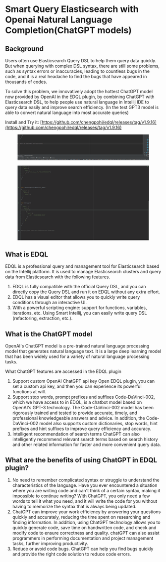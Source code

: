 # Smart Query Elasticsearch with Openai Natural Language Completion(ChatGPT models)

## Background

Users often use Elasticsearch Query DSL to help them query data quickly. But when querying with complex DSL syntax, there are still some problems, such as syntax errors or inaccuracies, leading to countless bugs in the code, and it is a real headache to find the bugs that have appeared in thousands of codes.

To solve this problem, we innovatively adopt the hottest ChatGPT model now provided by OpenAI in the EDQL plugin, by combining ChatGPT with Elasticsearch DSL, to help people use natural language in Intellij IDE to query data easily and improve search efficiency. (In the test GPT3 model is able to convert natural language into most accurate queries)

Install and Try it: [https://github.com/chengpohi/edql/releases/tag/v1.9.16](https://github.com/chengpohi/edql/releases/tag/v1.9.16)

<figure><img src="/.gitbook/assets/openai-query.gif" alt=""><figcaption></figcaption></figure>

<figure><img src="/.gitbook/assets/openai-settings.gif" alt=""><figcaption></figcaption></figure>

## What is EDQL

EDQL is a professional query and management tool for Elasticsearch based on the Intellij platform. It is used to manage Elasticsearch clusters and query data from Elasticsearch with the following features.

1. EDQL is fully compatible with the official Query DSL, and you can directly copy the Query DSL and run it on EDQL without any extra effort.
2. EDQL has a visual editor that allows you to quickly write query conditions through an interactive UI.
3. With a powerful scripting engine: support for functions, variables, iterations, etc. Using Smart Intellij, you can easily write query DSL (refactoring, extraction, etc.).

## What is the ChatGPT model&#x20;

OpenAI's ChatGPT model is a pre-trained natural language processing model that generates natural language text. It is a large deep learning model that has been widely used for a variety of natural language processing tasks.

What ChatGPT features are accessed in the EDQL plugin

1. Support custom OpenAI ChatGPT api key Open EDQL plugin, you can set a custom api key, and then you can experience its powerful functions at will.
2. Support stop words, prompt prefixes and suffixes Code-DaVinci-002, which we have access to in EDQL, is a chatbot model based on OpenAI's GPT-3 technology. The Code-DaVinci-002 model has been rigorously trained and tested to provide accurate, timely, and professional knowledgeable answers and advice. In addition, the Code-DaVinci-002 model also supports custom dictionaries, stop words, hint prefixes and hint suffixes to improve query efficiency and accuracy.
3. Intelligent recommendation of search terms ChatGPT can also intelligently recommend relevant search terms based on search history and other related information for faster and more convenient query data.

## What are the benefits of using ChatGPT in EDQL plugin?

1. No need to remember complicated syntax or struggle to understand the characteristics of the language. Have you ever encountered a situation where you are writing code and can't think of a certain syntax, making it impossible to continue writing? With ChatGPT, you only need a few words to tell it what you need, and it will write the code for you without having to memorize the syntax that is always being updated.&#x20;
2. ChatGPT can improve your work efficiency by answering your questions quickly and accurately, reducing the time spent on researching and finding information. In addition, using ChatGPT technology allows you to quickly generate code, save time on handwritten code, and check and modify code to ensure correctness and quality. chatGPT can also assist programmers in performing documentation and project management tasks, further improving productivity.&#x20;
3. Reduce or avoid code bugs. ChatGPT can help you find bugs quickly and provide the right code solution to reduce code errors.
